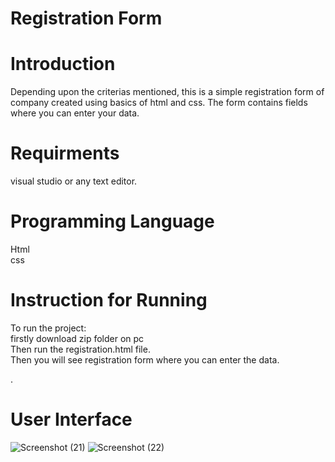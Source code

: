 # Registration Form
# Introduction
Depending upon the criterias mentioned, this is  a simple registration form of company created using basics of html and css. The form contains fields where you can enter your data.

# Requirments
visual studio or any text editor. <br>

# Programming Language
Html <br>
css


 # Instruction for Running
 To run the project:<br>
 firstly download zip folder on pc<br>
 Then run the registration.html file.<br>
 Then you will see registration form where you can enter the data.<br>

.
# User Interface
![Screenshot (21)](https://user-images.githubusercontent.com/70015401/93912947-0f8f8200-fd22-11ea-9b43-6ea2bf6d6e65.png)
![Screenshot (22)](https://user-images.githubusercontent.com/70015401/93913169-51b8c380-fd22-11ea-8a34-b5c32193f771.png)

